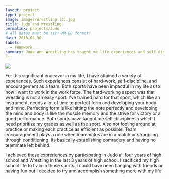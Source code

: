 ```yaml
---
layout: project
type: project
image: images/Wrestling (3).jpg
title: Judo and Wrestling
permalink: projects/Judo
# All dates must be YYYY-MM-DD format!
date: 2018-08-30
labels:
  - Teamwork
summary: Judo and Wrestling has taught me life experiences and self discipline.
---
```


<img class="" src="../images/Wrestling (3)">


  For this significant endeavor in my life, I have attained a variety of experiences. Such experiences consist of hard-work,
self-discipline, and encouragement as a team. Both sports have been impactful in my life as to how I want to work in the work force.
The hard-working aspect was that wrestling is not an easy sport. I've trained hard for that sport, which like an instrument, needs a lot of time to perfect form and developing your body and mind. Perfecting form is like hitting the note perfectly and developing the mind and body is like the muscle memory and the strive for victory or a good performance. Both sports have taught me self-discipline in which I need prioritize my grades as well as the sport. Also not fooling around at practice or making each practice as efficient as possible.
Team encouragement plays a role when teammates are in a match or struggling through conditioning. Its basically establishing comradery and 
having no teammate left behind.

  I achieved these expreriences by participating in Judo all four years of high school and Wrestling in the last 3 years of high school.
I sacificed my high school life to train in those sports. I could have been hanging with friends or having fun but I decided to try and accomplish something more with my life.

